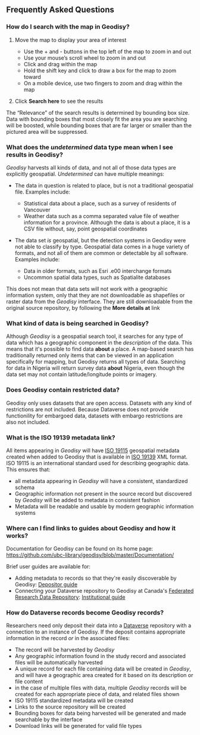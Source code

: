 ## Frequently Asked Questions

### How do I search with the map in Geodisy?

1. Move the map to display your area of interest
	* Use the + and - buttons in the top left of the map to zoom in and out  
	* Use your mouse’s scroll wheel to zoom in and out    
	* Click and drag within the map  
	* Hold the shift key and click to draw a box for the map to zoom toward  
	* On a mobile device, use two fingers to zoom and drag within the map  

2. Click **Search here** to see the results	 

The “Relevance” of the search results is determined by bounding box size. Data with bounding boxes that most closely fit the area you are searching will be boosted, while bounding boxes that are far larger or smaller than the pictured area will be suppressed.

### What does the  _undetermined_  data type mean when I see results in Geodisy?

_Geodisy_ harvests all kinds of data, and not all of those data types are explicitly geospatial. _Undetermined_ can have multiple meanings:

* The data in question is related to place, but is not a traditional geospatial file. Examples include:

	* Statistical data about a place, such as a survey of residents of Vancouver  
	* Weather data such as a comma separated value file of weather information for a province. Although the data is about a place, it is a CSV file without, say, point geospatial coordinates  
	
* The data set _is_ geospatial, but the detection systems in Geodisy were not able to classify by type. Geospatial data comes in a huge variety of formats, and not all of them are common or detectable by all software. Examples include:  

	* Data in older formats, such as Esri .e00 interchange formats  
	* Uncommon spatial data types, such as Spatialite databases  

This does not mean that data sets will not work with a geographic information system, only that they are not downloadable as shapefiles or raster data from the _Geodisy_ interface. They are still downloadable from the original source repository, by following the **More details at** link

### What kind of data is being searched in Geodisy?

Although _Geodisy_ is a geospatial search tool, it searches for any type of data which has a geographic component in the _description_ of the data. This means that it's possible to find data **about** a place. A map-based search has traditionally returned only items that can be viewed in an application specifically for mapping, but Geodisy returns all types of data. Searching for data in Nigeria will return survey data **about** Nigeria, even though the data set may not contain latitude/longitude points or imagery.

### Does Geodisy contain restricted data?

Geodisy only uses datasets that are open access. Datasets with any kind of restrictions are not included. Because Dataverse does not provide functionility for embargoed data, datasets with embargo restrictions are also not included. 

### What is the ISO 19139 metadata link?

All items appearing in _Geodisy_ will have [ISO 19115](https://www.iso.org/standard/53798.html) geospatial metadata created when added to Geodisy that is available in [ISO 19139](https://www.iso.org/standard/32557.html) XML format. ISO 19115 is an international standard used for describing geographic data. This ensures that:

* all metadata appearing in _Geodisy_ will have a consistent, standardized schema  
* Geographic information not present in the source record but discovered by _Geodisy_ will be added to metadata in consistent fashion  
* Metadata will be readable and usable by modern geographic information systems  

### Where can I find links to guides about Geodisy and how it works?

Documentation for Geodisy can be found on its home page: <https://github.com/ubc-library/geodisy/blob/master/Documentation/>

Brief user guides are available for:

* Adding metadata to records so that they're easily discoverable by Geodisy: [Depositor guide](https://github.com/ubc-library/geodisy/blob/master/Documentation/userguides/GeodisyDepositorGuide.md)  
* Connecting your Dataverse repository to Geodisy at Canada's [Federated Research Data Repository](https://geo.frdr.ca): [Institutional guide](https://github.com/ubc-library/geodisy/blob/master/Documentation/userguides/GeodisyInstitutionalGuide.md)

### How do Dataverse records become Geodisy records?

Researchers need only deposit their data into a [Dataverse](https://dataverse.org) repository with a connection to an instance of Geodisy. If the deposit contains appropriate information in the record _or_ in the associated files:

* The record will be harvested by _Geodisy_  
* Any geographic information found in the study record and associated files will be automatically harvested  
* A unique record for each file containing data will be created in _Geodisy_, and will have a geographic area created for it based on its description or file content
* in the case of multiple files with data, multiple _Geodisy_ records will be created for each appropriate piece of data, and related files shown
* ISO 19115 standardized metadata will be created  
* Links to the source repository will be created  
* Bounding boxes for data being harvested will be generated and made searchable by the interface  
* Download links will be generated for valid file types  

		


 
